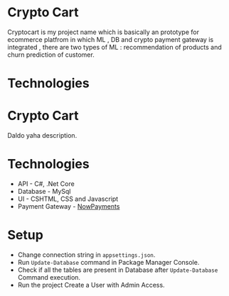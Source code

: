 
# Crypto Cart

Cryptocart is my project name which is basically an prototype for ecommerce platfrom in which ML , DB and crypto payment gateway is integrated , there are two types of ML : recommendation of products and churn prediction of customer.    

# Technologies



# Crypto Cart

Daldo yaha description.

# Technologies

- API - C#, .Net Core
- Database - MySql
- UI - CSHTML, CSS and Javascript
- Payment Gateway - [NowPayments](https://nowpayments.io/)

# Setup

- Change connection string in ```appsettings.json```.
- Run ```Update-Database``` command in Package Manager Console.
- Check if all the tables are present in Database after ```Update-Database``` Command execution.
- Run the project Create a User with Admin Access. 
